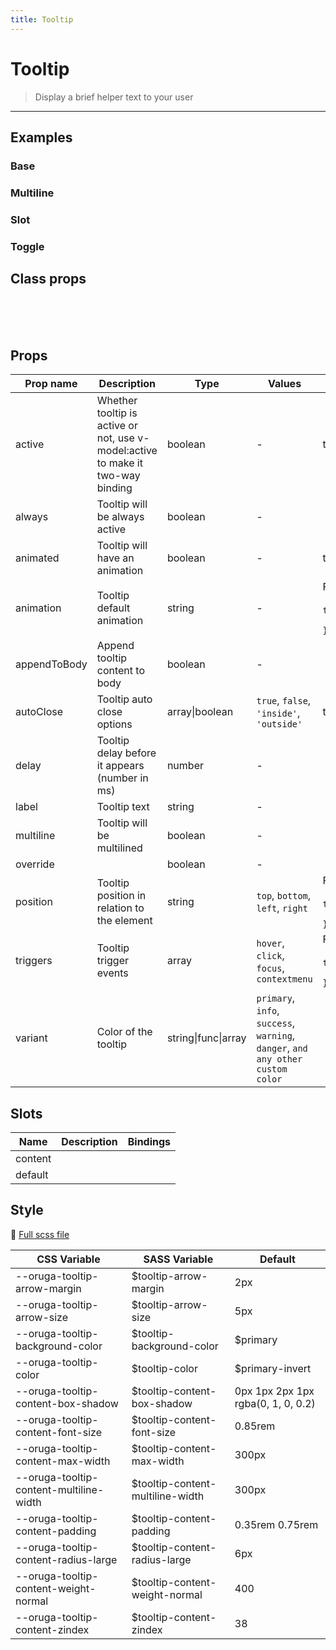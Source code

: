```yaml
---
title: Tooltip
---
```


# Tooltip

> Display a brief helper text to your user

> <CarbonAds />

---

## Examples

### Base

<ExampleViewer example="tooltip/base" />

### Multiline

<ExampleViewer example="tooltip/multiline" />

### Slot

<ExampleViewer example="tooltip/slot" />

### Toggle

<ExampleViewer example="tooltip/toggle" />

## Class props

<br />

<inspector-viewer component="tooltip" />

<br />
<br />

## Props

| Prop name    | Description                                                                     | Type                | Values                                                                          | Default                                                                                                                                    |
| ------------ | ------------------------------------------------------------------------------- | ------------------- | ------------------------------------------------------------------------------- | ------------------------------------------------------------------------------------------------------------------------------------------ |
| active       | Whether tooltip is active or not, use v-model:active to make it two-way binding | boolean             | -                                                                               | true                                                                                                                                       |
| always       | Tooltip will be always active                                                   | boolean             | -                                                                               |                                                                                                                                            |
| animated     | Tooltip will have an animation                                                  | boolean             | -                                                                               | true                                                                                                                                       |
| animation    | Tooltip default animation                                                       | string              | -                                                                               | <div>From <b>config</b></div><br><code style='white-space: nowrap; padding: 0;'> tooltip: {<br>&nbsp;&nbsp;animation: 'fade'<br>}</code>   |
| appendToBody | Append tooltip content to body                                                  | boolean             | -                                                                               |                                                                                                                                            |
| autoClose    | Tooltip auto close options                                                      | array\|boolean      | `true`, `false`, `'inside'`, `'outside'`                                        | true                                                                                                                                       |
| delay        | Tooltip delay before it appears (number in ms)                                  | number              | -                                                                               |                                                                                                                                            |
| label        | Tooltip text                                                                    | string              | -                                                                               |                                                                                                                                            |
| multiline    | Tooltip will be multilined                                                      | boolean             | -                                                                               |                                                                                                                                            |
| override     |                                                                                 | boolean             | -                                                                               |                                                                                                                                            |
| position     | Tooltip position in relation to the element                                     | string              | `top`, `bottom`, `left`, `right`                                                | <div>From <b>config</b></div><br><code style='white-space: nowrap; padding: 0;'> tooltip: {<br>&nbsp;&nbsp;position: 'top'<br>}</code>     |
| triggers     | Tooltip trigger events                                                          | array               | `hover`, `click`, `focus`, `contextmenu`                                        | <div>From <b>config</b></div><br><code style='white-space: nowrap; padding: 0;'> tooltip: {<br>&nbsp;&nbsp;triggers: ['hover']<br>}</code> |
| variant      | Color of the tooltip                                                            | string\|func\|array | `primary`, `info`, `success`, `warning`, `danger`, `and any other custom color` |                                                                                                                                            |

## Slots

| Name    | Description | Bindings |
| ------- | ----------- | -------- |
| content |             |          |
| default |             |          |

## Style

📄 [Full scss file](https://github.com/oruga-ui/oruga/blob/master/packages/oruga/src/scss/components/__tooltip.scss.scss)

| CSS Variable                            | SASS Variable                     | Default                            |
| --------------------------------------- | --------------------------------- | ---------------------------------- |
| --oruga-tooltip-arrow-margin            | \$tooltip-arrow-margin            | 2px                                |
| --oruga-tooltip-arrow-size              | \$tooltip-arrow-size              | 5px                                |
| --oruga-tooltip-background-color        | \$tooltip-background-color        | \$primary                          |
| --oruga-tooltip-color                   | \$tooltip-color                   | \$primary-invert                   |
| --oruga-tooltip-content-box-shadow      | \$tooltip-content-box-shadow      | 0px 1px 2px 1px rgba(0, 1, 0, 0.2) |
| --oruga-tooltip-content-font-size       | \$tooltip-content-font-size       | 0.85rem                            |
| --oruga-tooltip-content-max-width       | \$tooltip-content-max-width       | 300px                              |
| --oruga-tooltip-content-multiline-width | \$tooltip-content-multiline-width | 300px                              |
| --oruga-tooltip-content-padding         | \$tooltip-content-padding         | 0.35rem 0.75rem                    |
| --oruga-tooltip-content-radius-large    | \$tooltip-content-radius-large    | 6px                                |
| --oruga-tooltip-content-weight-normal   | \$tooltip-content-weight-normal   | 400                                |
| --oruga-tooltip-content-zindex          | \$tooltip-content-zindex          | 38                                 |

